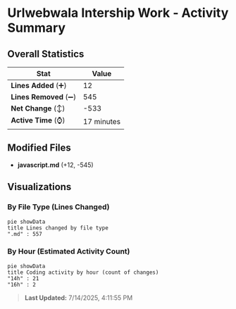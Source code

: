 # Urlwebwala Intership Work - Activity Summary 

## Overall Statistics

| Stat                   | Value                                                             |
| ---------------------- | ----------------------------------------------------------------- |
| **Lines Added** (➕)   | 12                                          |
| **Lines Removed** (➖) | 545                                        |
| **Net Change** (↕)    | -533                |
| **Active Time** (⌚)   | 17 minutes |


## Modified Files
- **javascript.md** (+12, -545)

## Visualizations

### By File Type (Lines Changed)

```mermaid
pie showData
title Lines changed by file type
".md" : 557
```

### By Hour (Estimated Activity Count)

```mermaid
pie showData
title Coding activity by hour (count of changes)
"14h" : 21
"16h" : 2
```


> **Last Updated:** 7/14/2025, 4:11:55 PM